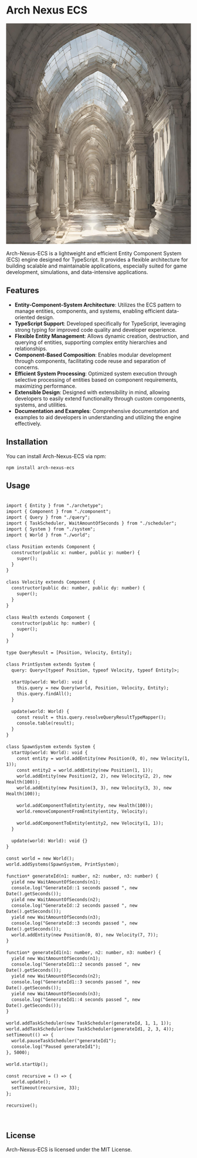 <h1>Arch Nexus ECS</h1>

<div>
    <img src="./arch-nexus.png" width="800" height="600"></img>
</div>

<p>Arch-Nexus-ECS is a lightweight and efficient Entity Component System (ECS) engine designed for TypeScript. It provides a flexible architecture for building scalable and maintainable applications, especially suited for game development, simulations, and data-intensive applications.</p>

<h2>Features</h2>

<ul>
  <li><strong>Entity-Component-System Architecture</strong>: Utilizes the ECS pattern to manage entities, components, and systems, enabling efficient data-oriented design.</li>
  <li><strong>TypeScript Support</strong>: Developed specifically for TypeScript, leveraging strong typing for improved code quality and developer experience.</li>
  <li><strong>Flexible Entity Management</strong>: Allows dynamic creation, destruction, and querying of entities, supporting complex entity hierarchies and relationships.</li>
  <li><strong>Component-Based Composition</strong>: Enables modular development through components, facilitating code reuse and separation of concerns.</li>
  <li><strong>Efficient System Processing</strong>: Optimized system execution through selective processing of entities based on component requirements, maximizing performance.</li>
  <li><strong>Extensible Design</strong>: Designed with extensibility in mind, allowing developers to easily extend functionality through custom components, systems, and utilities.</li>
  <li><strong>Documentation and Examples</strong>: Comprehensive documentation and examples to aid developers in understanding and utilizing the engine effectively.</li>
</ul>

<h2>Installation</h2>

<p>You can install Arch-Nexus-ECS via npm:</p>

<pre><code>npm install arch-nexus-ecs
</code></pre>

<h2>Usage</h2>

<pre><code>
import { Entity } from "./archetype";
import { Component } from "./component";
import { Query } from "./query";
import { TaskScheduler, WaitAmountOfSeconds } from "./scheduler";
import { System } from "./system";
import { World } from "./world";

class Position extends Component {
  constructor(public x: number, public y: number) {
    super();
  }
}

class Velocity extends Component {
  constructor(public dx: number, public dy: number) {
    super();
  }
}

class Health extends Component {
  constructor(public hp: number) {
    super();
  }
}

type QueryResult = [Position, Velocity, Entity];

class PrintSystem extends System {
  query: Query<[typeof Position, typeof Velocity, typeof Entity]>;

  startUp(world: World): void {
    this.query = new Query(world, Position, Velocity, Entity);
    this.query.findAll();
  }

  update(world: World) {
    const result = this.query.resolveQueryResultTypeMapper<QueryResult>();
    console.table(result);
  }
}

class SpawnSystem extends System {
  startUp(world: World): void {
    const entity = world.addEntity(new Position(0, 0), new Velocity(1, 1));
    const entity2 = world.addEntity(new Position(1, 1));
    world.addEntity(new Position(2, 2), new Velocity(2, 2), new Health(100));
    world.addEntity(new Position(3, 3), new Velocity(3, 3), new Health(100));

    world.addComponentToEntity(entity, new Health(100));
    world.removeComponentFromEntity(entity, Velocity);

    world.addComponentToEntity(entity2, new Velocity(1, 1));
  }

  update(world: World): void {}
}

const world = new World();
world.addSystems(SpawnSystem, PrintSystem);

function* generateId(n1: number, n2: number, n3: number) {
  yield new WaitAmountOfSeconds(n1);
  console.log("GenerateId::1 seconds passed ", new Date().getSeconds());
  yield new WaitAmountOfSeconds(n2);
  console.log("GenerateId::2 seconds passed ", new Date().getSeconds());
  yield new WaitAmountOfSeconds(n3);
  console.log("GenerateId::3 seconds passed ", new Date().getSeconds());
  world.addEntity(new Position(0, 0), new Velocity(7, 7));
}

function* generateId1(n1: number, n2: number, n3: number) {
  yield new WaitAmountOfSeconds(n1);
  console.log("GenerateId1::2 seconds passed ", new Date().getSeconds());
  yield new WaitAmountOfSeconds(n2);
  console.log("GenerateId1::3 seconds passed ", new Date().getSeconds());
  yield new WaitAmountOfSeconds(n3);
  console.log("GenerateId1::4 seconds passed ", new Date().getSeconds());
}

world.addTaskScheduler(new TaskScheduler(generateId, 1, 1, 1));
world.addTaskScheduler(new TaskScheduler(generateId1, 2, 3, 4));
setTimeout(() => {
  world.pauseTaskScheduler("generateId1");
  console.log("Paused generateId1");
}, 5000);

world.startUp();

const recursive = () => {
  world.update();
  setTimeout(recursive, 33);
};

recursive();


</code></pre>

<h2>License</h2>

<p>Arch-Nexus-ECS is licensed under the MIT License.</p>
